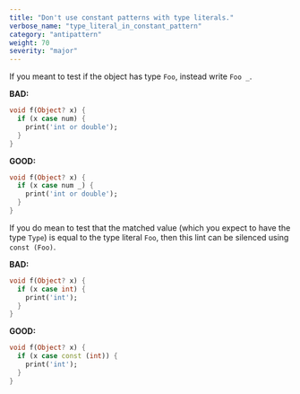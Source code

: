 ```yaml
---
title: "Don't use constant patterns with type literals."
verbose_name: "type_literal_in_constant_pattern"
category: "antipattern"
weight: 70
severity: "major"
---
```

If you meant to test if the object has type `Foo`, instead write `Foo _`.

**BAD:**
```dart
void f(Object? x) {
  if (x case num) {
    print('int or double');
  }
}
```

**GOOD:**
```dart
void f(Object? x) {
  if (x case num _) {
    print('int or double');
  }
}
```

If you do mean to test that the matched value (which you expect to have the
type `Type`) is equal to the type literal `Foo`, then this lint can be
silenced using `const (Foo)`.

**BAD:**
```dart
void f(Object? x) {
  if (x case int) {
    print('int');
  }
}
```

**GOOD:**
```dart
void f(Object? x) {
  if (x case const (int)) {
    print('int');
  }
}
```
